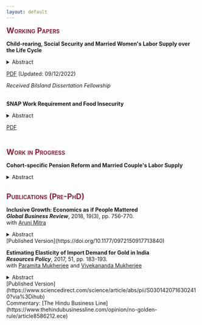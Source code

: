 ```yaml
---
layout: default
---
```


<!-- <span style=" color:ForestGreen; font-size:30px;">**Research**</span> -->

<!--
You can also find my articles on my Google Scholar profile. 
### Working Paper 
<span style="color: #8F2137; font-size:20px; font-variant: small-caps;">**Job Market Paper**</span> -->

<span style="color: #8F2137; font-size:20px; font-variant: small-caps;">**Working Papers**</span>

**Child-rearing, Social Security and Married Women's Labor Supply over the Life Cycle** <br>

<details>
  <summary>Abstract</summary>
  <p style="color:rgb(44, 62, 80)" align="justify"> 
This paper studies how career interruptions during child-rearing years affect the labor market
trajectory, lifetime earnings, and Social Security benefits of married women in the United
States. To this end, I develop a dynamic structural life-cycle model of female labor supply,
savings, and Social Security benefit claiming and estimate the model using the Method of
Simulated Moments for the 1943-1954 birth cohort. Utilizing the estimated model, I evalu-
ate the effects of revenue-neutral introduction of the Social Security Caregiver Credits that
cover lost earnings during early child-rearing years through change in retirement benefits.
The model predicts that introducing the provision of earning credits for child care in the
Social Security system would lead to a sizeable reduction in gender gap in average career
earnings at the Social Security Early Retirement Age. The findings suggest that instituting
caregiver credits for child-rearing in the absence of the marriage-based Social Security ben-
efits would offset a substantial portion of the motherhood penalty in lifetime labor earnings
of married women and increase their retirement benefit adequacy
  </p>
</details>

[PDF](http://debasmita-das-econ.github.io/resources/Caregiver_Credit_Das_2022.pdf) (Updated: 09/12/2022) <br>

*Received Bilsland Dissertation Fellowship* <br>
<br>


**SNAP Work Requirement and Food Insecurity**  

<details>
  <summary>Abstract</summary>
  <p style="color:rgb(44, 62, 80)" align="justify"> 
In this paper, I examine the effect of Supplemental Nutrition Assistance Program (SNAP) work requirement reinstatement on food insecurity outcomes of able-bodied adults without dependents (ABAWDs). The policy restricts SNAP benefits of ABAWDs to 3 months in a 36 month period if they are not working or participating in any work program for at least 20 hours a week. In the aftermath of the 2008 recession, the American Recovery and Reinvestment Act of 2009 waived work requirements nationwide, and many states reimplemented the work rule at different times beginning in 2011. I employ a difference-in-differences approach utilizing this cross-state variation in the reimplementation of the policy. Using rich information on food affordability and food intake behavior from the Food Security Supplement of the Current Population Survey (CPS-FSS), I find that promoting work for food assistance improved the overall food security status of ABAWDs by reducing disruptions in food intake, anxiety over food affordability and dependency on emergency food receipt. Subsample analyses indicate that effects are stronger for never married and less educated ABAWDs.
    </p>
</details>

[PDF](https://papers.ssrn.com/sol3/papers.cfm?abstract_id=3943351)

<br>

<!-- ### Work in Progress -->
<span style="color: #8F2137; font-size:20px; font-variant: small-caps;">**Work in Progress**</span>

**Cohort-specific Pension Reform and Married Couple's Labor Supply**

<details>
  <summary>Abstract</summary>
  <p style="color:rgb(44, 62, 80)" align="justify">
Retirement decisions of married couples are often jointly planned. In this paper, I study how retirement behavior of married couples respond to cohort-specific Social Security policy reform that introduced actuarial deductions for early retirement in combination with an increase in the Full Retirement Age (FRA), that is, the age from which an individual may claim a non-reduced Social Security retirement benefit. I develop a rich dynamic structural model of older married couples’ savings, labor force participation, and Social Security benefit claims decisions over the life cycle and explore how the policy reform affects the financial incentive of married couples’ retirement timing decisions. I calibrate the model using the Method of Simulated Moments applied to the data from the Health and Retirement Study (HRS) and simulate the life-cycle behavior of married couples under the specific benefit regime they face. I use the estimated model to perform a policy experiment and simulate couples’ labor supply behavior if the reform increases the FRA of men but keeps the FRA of women unchanged at the pre-reform level. 
  </p>
</details>

<br>

<!-- ### Publication (Pre-PhD) -->
<span style="color: #8F2137; font-size:20px; font-variant: small-caps;">**Publications (Pre-PhD)**</span>

<!-- Inclusive Growth Index Paper -->
**Inclusive Growth: Economics as if People Mattered** <br>
***Global Business Review***, 2018, 19(3), pp. 756-770. <br>
with [Aruni Mitra](https://arunimitra.com/) 

<details>
  <summary>Abstract</summary>
  <p style="color:rgb(44, 62, 80)" align="justify">
	In this study, we provide a holistic working definition of inclusive growth, unlike previous definitions that come under the shadow of pro-poor growth or inequality reduction. We measure inclusive growth through a newly proposed index, named the Inclusive Growth Index (IGI), based on 24 developmental indicator variables (categorized into expansion, sustainability, equity in access, and efficiency of economic activities and institutions) as its components. We have employed two kinds of weighting schemes in constructing the index: an ad hoc weighting scheme and a weighting scheme based on principal component analysis (PCA), performed differently on variables under each dimension. We calculated the IGI values for 16 Asian countries and ranked the countries according to their respective inclusive growth achievements. By comparing the IGI values with the Human Development Index (HDI) values, our findings uncover how the HDI values can be misleading in measuring the development performance of a country and how the IGI can identify income-based as well as non-income based aspects of well-being.
  </p>
</details>
[Published Version](https://doi.org/10.1177/0972150917713840) <br>

<!-- Gold import elasticity paper -->
**Estimating Elasticity of Import Demand for Gold in India**    <br>
***Resources Policy***, 2017, 51, pp. 183-193.  <br>
with [Paramita Mukherjee](https://scholar.google.com/citations?user=yRGxyWkAAAAJ&hl=en) and [Vivekananda Mukherjee](https://scholar.google.com/citations?hl=en&user=DOZ4PxEAAAAJ&view_op=list_works&alert_preview_top_rm=2) 
	
<details>
  <summary>Abstract</summary>
  <p style="color:rgb(44, 62, 80)" align="justify">
In India, rising demand for gold had an adverse impact on the country's current account balance, and the attempts to curb gold import demand often failed in the recent past. In this paper, we empirically investigate the reasons for such failures by analyzing the possibility of habit formation and inventory adjustment effects in determining the dynamics of gold import demand in India. Using three dynamic demand models based on distributed lag specifications, we estimate the price and income elasticities of different forms of physical gold imports, viz. non-monetary powder form of gold, other non-monetary semi-manufactured forms of gold, and other non-monetary unwrought forms of gold. Based on monthly gold import data, we find that Indian consumers care about variation in gold prices, silver prices, gold import expenditures, and long-term bond yield in the short-run, but they exhibit demand persistence in the long run. Different sensitivity of different forms of gold import suggests that an aggregate demand analysis fails to capture the non-symmetric mechanisms operating on different components of gold import demand in India. 
  </p>
</details>
[Published Version](https://www.sciencedirect.com/science/article/abs/pii/S0301420716302410?via%3Dihub) <br>
Commentary: [The Hindu Business Line](https://www.thehindubusinessline.com/opinion/no-golden-rule/article8586212.ece) <br>







<br><br>

